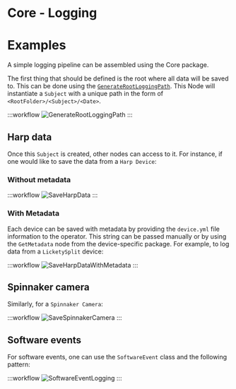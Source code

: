 Core - Logging
==========

# Examples

A simple logging pipeline can be assembled using the Core package.

The first thing that should be defined is the root where all data will be saved to. This can be done using the [`GenerateRootLoggingPath`](xref:AllenNeuralDynamics.VersionControl.GenerateRootLoggingPath). This Node will instantiate a `Subject` with a unique path in the form of ```<RootFolder>/<Subject>/<Date>```.

:::workflow
![GenerateRootLoggingPath](~/workflows/GenerateRootLoggingPath.bonsai)
:::

## Harp data
Once this `Subject` is created, other nodes can access to it. For instance, if one would like to save the data from a `Harp Device`:

### Without metadata
:::workflow
![SaveHarpData](~/workflows/SaveHarpData.bonsai)
:::

### With Metadata

Each device can be saved with metadata by providing the `device.yml` file information to the operator. This string can be passed manually or by using the `GetMetadata` node from the device-specific package.
For example, to log data from a `LicketySplit` device:

:::workflow
![SaveHarpDataWithMetadata](~/workflows/SaveHarpDataWithMetadata.bonsai)
:::

## Spinnaker camera
Similarly, for a `Spinnaker Camera`:

:::workflow
![SaveSpinnakerCamera](~/workflows/SaveSpinnakerCamera.bonsai)
:::

## Software events
For software events, one can use the `SoftwareEvent` class and the following pattern:

:::workflow
![SoftwareEventLogging](~/workflows/SoftwareEventLogging.bonsai)
:::